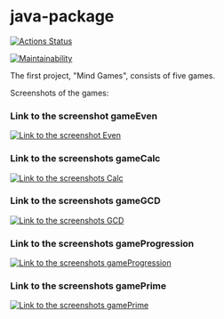 # java-package

[![Actions Status](https://github.com/HiminaE/java-project-61/actions/workflows/hexlet-check.yml/badge.svg)](https://github.com/HiminaE/java-project-61/actions)

[![Maintainability](https://api.codeclimate.com/v1/badges/aca98fde42b92fcc3afa/maintainability)](https://codeclimate.com/github/HiminaE/java-project-61/maintainability)

The first project, "Mind Games", consists of five games.

Screenshots of the games:

### Link to the screenshot gameEven
[![Link to the screenshot Even](https://drive.google.com/file/d/1_RZMT463A-CTsbIKhyKCKXbDUTUigHe4/view?usp=sharing)](https://drive.google.com/file/d/1_RZMT463A-CTsbIKhyKCKXbDUTUigHe4/view?usp=sharing)

### Link to the screenshots gameCalc
[![Link to the screenshots Calc](https://drive.google.com/drive/folders/1jrkXTLRYbOK0cyabeEuj8rLfuBIb1a7F?usp=sharing)](https://drive.google.com/drive/folders/1jrkXTLRYbOK0cyabeEuj8rLfuBIb1a7F?usp=sharing)

### Link to the screenshots gameGCD
[![Link to the screenshots GCD](https://drive.google.com/drive/folders/1kSMEwi9VUazavgJDiAiP7Z1pHZcPl480?usp=sharing)](https://drive.google.com/drive/folders/1kSMEwi9VUazavgJDiAiP7Z1pHZcPl480?usp=sharing)

### Link to the screenshots gameProgression
[![Link to the screenshots gameProgression](https://drive.google.com/drive/folders/1YhQwfAU_XcmuVyhGyQ2jOraVsIc1b8ca?usp=sharing)](https://drive.google.com/drive/folders/1YhQwfAU_XcmuVyhGyQ2jOraVsIc1b8ca?usp=sharing)

### Link to the screenshots gamePrime
[![Link to the screenshots gamePrime](https://drive.google.com/drive/folders/1pWGO8l7ennGCYQJop6iz0Mr9msyApBor?usp=sharing)](https://drive.google.com/drive/folders/1pWGO8l7ennGCYQJop6iz0Mr9msyApBor?usp=sharing)

